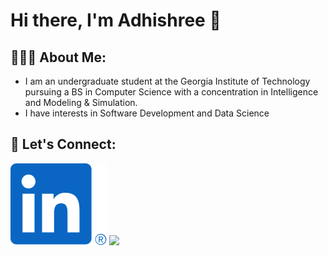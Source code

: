 # Hi there, I'm Adhishree 👋


## 👩🏻‍💻 About Me:
- I am an undergraduate student at the Georgia Institute of Technology pursuing a BS in Computer Science with a concentration in Intelligence and Modeling & Simulation.
- I have interests in Software Development and Data Science


## 🤝 Let's Connect:
[<img src="linkedin.svg">](https://www.linkedin.com/in/adhishree-kadam/)
[<img src="gmail.svg">](mailto:kadam.adhishree@gmail.com)



<!--
**adhishreekadam/adhishreekadam** is a ✨ _special_ ✨ repository because its `README.md` (this file) appears on your GitHub profile.

Here are some ideas to get you started:

- 🔭 I’m currently working on ...
- 🌱 I’m currently learning ...
- 👯 I’m looking to collaborate on ...
- 🤔 I’m looking for help with ...
- 💬 Ask me about ...
- 📫 How to reach me: ...
- 😄 Pronouns: ...
- ⚡ Fun fact: ...
-->
